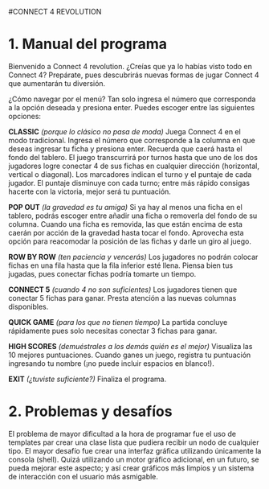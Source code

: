 #CONNECT 4 REVOLUTION

**1. Manual del programa**
==========================
Bienvenido a Connect 4 revolution.
¿Creías que ya lo habías visto todo en Connect 4? 
Prepárate, pues descubrirás nuevas formas de jugar Connect 4 que aumentarán tu diversión.

¿Cómo navegar por el menú?
Tan solo ingresa el número que corresponda a la opción deseada y presiona enter.
Puedes escoger entre las siguientes opciones:

**CLASSIC**
*(porque lo clásico no pasa de moda)*
Juega Connect 4 en el modo tradicional.
Ingresa el número que corresponde a la columna en que deseas ingresar tu ficha y presiona enter. Recuerda que caerá hasta el fondo del tablero. El juego transcurrirá por turnos hasta que uno de los dos jugadores logre conectar 4 de sus fichas en cualquier dirección (horizontal, vertical o diagonal).
Los marcadores indican el turno y el puntaje de cada jugador. El puntaje disminuye con cada turno; entre más rápido consigas hacerte con la victoria, mejor será tu puntuación.

**POP OUT**
*(la gravedad es tu amiga)*
Si ya hay al menos una ficha en el tablero, podrás escoger entre añadir una ficha o removerla del fondo de su columna. Cuando una ficha es removida, las que están encima de esta caerán por acción de la gravedad hasta tocar el fondo. Aprovecha esta opción para reacomodar la posición de las fichas y darle un giro al juego.

**ROW BY ROW**
*(ten paciencia y vencerás)*
Los jugadores no podrán colocar fichas en una fila hasta que la fila inferior esté llena. Piensa bien tus jugadas, pues conectar fichas podría tomarte un tiempo.

**CONNECT 5**
*(cuando 4 no son suficientes)*
Los jugadores tienen que conectar 5 fichas para ganar. Presta atención a las nuevas columnas disponibles.

**QUICK GAME**
*(para los que no tienen tiempo)*
La partida concluye rápidamente pues solo necesitas conectar 3 fichas para ganar.

**HIGH SCORES**
*(demuéstrales a los demás quién es el mejor)*
Visualiza las 10 mejores puntuaciones. Cuando ganes un juego, registra tu puntuación ingresando tu nombre (¡no puede incluir espacios en blanco!).

**EXIT**
*(¿tuviste suficiente?)*
Finaliza el programa.



**2. Problemas y desafíos**
==========================
El problema de mayor dificultad a la hora de programar fue el uso de templates par crear una clase lista que pudiera recibir un nodo de cualquier tipo.
El mayor desafío fue crear una interfaz gráfica utilizando únicamente la consola (shell). Quizá utilizando un motor gráfico adicional, en un futuro, se pueda mejorar este aspecto; y así crear gráficos más limpios y un sistema de interacción con el usuario más asmigable.

